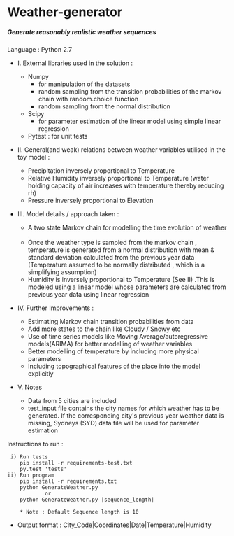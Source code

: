 # Weather-generator
##### Generate reasonably realistic weather sequences
Language : Python 2.7 

* I. External libraries used in the solution : 
	* Numpy 
		* for manipulation of the datasets
		* random sampling from the transition probabilities of the markov chain with random.choice function
		* random sampling from the normal distribution
	* Scipy 
		* for parameter estimation of the linear model using simple linear regression
	* Pytest : for unit tests

*  II. General(and weak) relations between weather variables utilised in the toy model :
	* Precipitation inversely proportional to Temperature 
	* Relative Humidity inversely proportional to Temperature (water holding capacity of air increases with temperature thereby reducing rh)
	* Pressure inversely proportional to Elevation 

* III. Model details / approach taken :
	* A two state Markov chain for modelling the time evolution of weather .
	* Once the weather type is sampled from the markov chain , temperature is generated from a normal distribution with mean & standard deviation calculated from the previous year data (Temperature assumed to be normally distributed , which is a simplifying assumption)
	* Humidity is inversely proportional to Temperature (See II) .This is modeled using a linear model whose parameters are calculated from previous year data using linear regression 

* IV. Further Improvements :
	* Estimating Markov chain transition probabilities from data	
	* Add more states to the chain like Cloudy / Snowy etc
	* Use of time series models like Moving Average/autoregressive models(ARIMA) for better modelling of weather variables
	* Better modelling of temperature by including more physical parameters
	* Including topographical features of the place into the model explicitly

* V. Notes
	* Data from 5 cities are included 
	* test_input file contains the city names for which weather has to be generated. If the corresponding city's previous year weather data is missing, Sydneys (SYD) data file will be used for parameter estimation

Instructions to run :

	 i) Run tests
		pip install -r requirements-test.txt
		py.test 'tests'
	ii) Run program 
		pip install -r requirements.txt
		python GenerateWeather.py
		        or
		python GenerateWeather.py |sequence_length|
		
		* Note : Default Sequence length is 10

* Output format :
  City_Code|Coordinates|Date|Temperature|Humidity
